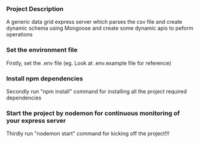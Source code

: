 ### Project Description

A generic data grid express server which parses the csv file and create dynamic schema using Mongoose and create some dynamic apis to peform operations

### Set the environment file

Firstly, set the .env file (eg. Look at .env.example file for reference)

### Install npm dependencies

Secondly run "npm install" command for installing all the project required dependencies

### Start the project by nodemon for continuous monitoring of your express server

Thirdly run "nodemon start" command for kicking off the project!!!
